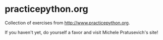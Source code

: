 # practicepython.org

Collection of exercises from http://www.practicepython.org.

If you haven't yet, do yourself a favor and visit Michele Pratusevich's site!
